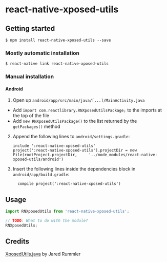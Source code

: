 
# react-native-xposed-utils

## Getting started

`$ npm install react-native-xposed-utils --save`

### Mostly automatic installation

`$ react-native link react-native-xposed-utils`

### Manual installation


#### Android

1. Open up `android/app/src/main/java/[...]/MainActivity.java`
  - Add `import com.reactlibrary.RNXposedUtilsPackage;` to the imports at the top of the file
  - Add `new RNXposedUtilsPackage()` to the list returned by the `getPackages()` method
2. Append the following lines to `android/settings.gradle`:
  	```
  	include ':react-native-xposed-utils'
  	project(':react-native-xposed-utils').projectDir = new File(rootProject.projectDir, 	'../node_modules/react-native-xposed-utils/android')
  	```
3. Insert the following lines inside the dependencies block in `android/app/build.gradle`:
  	```
      compile project(':react-native-xposed-utils')
  	```


## Usage
```javascript
import RNXposedUtils from 'react-native-xposed-utils';

// TODO: What to do with the module?
RNXposedUtils;
```

## Credits
[XposedUtils.java](https://gist.github.com/jaredrummler/7b7a7667643f63fcf9e334d8c16ececa) by Jared Rummler
  
